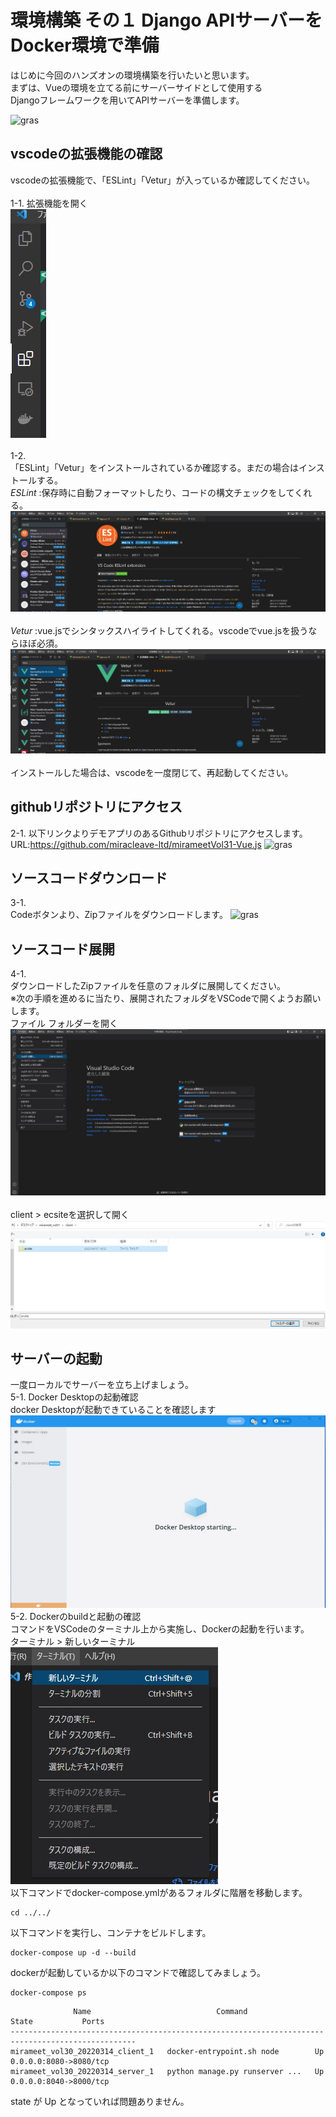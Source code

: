 # 環境構築 その１ Django APIサーバーをDocker環境で準備

はじめに今回のハンズオンの環境構築を行いたいと思います。  
まずは、Vueの環境を立てる前にサーバーサイドとして使用する  
Djangoフレームワークを用いてAPIサーバーを準備します。

![gras](img/環境構築.png)

## vscodeの拡張機能の確認  
vscodeの拡張機能で、「ESLint」「Vetur」が入っているか確認してください。  
<br/>
1-1.
拡張機能を開く  
![gras](img/vscode_setup_1.jpg)  
<br/>
1-2.  
「ESLint」「Vetur」をインストールされているか確認する。まだの場合はインストールする。  
*ESLint* :保存時に自動フォーマットしたり、コードの構文チェックをしてくれる。
![gras](img/vscode_setup_2.jpg)  
<br/>
*Vetur* :vue.jsでシンタックスハイライトしてくれる。vscodeでvue.jsを扱うならほぼ必須。  
![gras](img/vscode_setup_3.jpg)  
<br/>
インストールした場合は、vscodeを一度閉じて、再起動してください。

## githubリポジトリにアクセス  
2-1.
以下リンクよりデモアプリのあるGithubリポジトリにアクセスします。  
URL:https://github.com/miracleave-ltd/mirameetVol31-Vue.js
![gras](img/github_toppage.png)


## ソースコードダウンロード  
3-1.  
Codeボタンより、Zipファイルをダウンロードします。
![gras](img/github_zip.png)

## ソースコード展開  
4-1.  
ダウンロードしたZipファイルを任意のフォルダに展開してください。  
※次の手順を進めるに当たり、展開されたフォルダをVSCodeで開くようお願いします。  
ファイル フォルダーを開く  
![gras](img/vscode_open_1.jpg)  
<br/>
client > ecsiteを選択して開く  
![gras](img/vscode_open_2.jpg)

## サーバーの起動  
一度ローカルでサーバーを立ち上げましょう。  
5-1. Docker Desktopの起動確認  
docker Desktopが起動できていることを確認します
![gras](img/docker_desktop.jpg)  
5-2. Dockerのbuildと起動の確認  
コマンドをVSCodeのターミナル上から実施し、Dockerの起動を行います。  
ターミナル > 新しいターミナル  
![gras](img/vscode_terminal.jpg)  
以下コマンドでdocker-compose.ymlがあるフォルダに階層を移動します。
```
cd ../../
```
以下コマンドを実行し、コンテナをビルドします。
```
docker-compose up -d --build
```
dockerが起動しているか以下のコマンドで確認してみましょう。
```
docker-compose ps
```

```
              Name                            Command               State           Ports
--------------------------------------------------------------------------------------------------
mirameet_vol30_20220314_client_1   docker-entrypoint.sh node        Up      0.0.0.0:8080->8080/tcp
mirameet_vol30_20220314_server_1   python manage.py runserver ...   Up      0.0.0.0:8040->8000/tcp
```
state が Up となっていれば問題ありません。  
  
